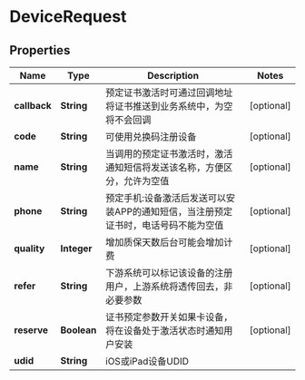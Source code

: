 

# DeviceRequest

## Properties

Name | Type | Description | Notes
------------ | ------------- | ------------- | -------------
**callback** | **String** | 预定证书激活时可通过回调地址将证书推送到业务系统中，为空将不会回调 |  [optional]
**code** | **String** | 可使用兑换码注册设备 |  [optional]
**name** | **String** | 当调用的预定证书激活时，激活通知短信将发送该名称，方便区分，允许为空值 |  [optional]
**phone** | **String** | 预定手机:设备激活后发送可以安装APP的通知短信，当注册预定证书时，电话号码不能为空值 |  [optional]
**quality** | **Integer** | 增加质保天数后台可能会增加计费 |  [optional]
**refer** | **String** | 下游系统可以标记该设备的注册用户，上游系统将透传回去，非必要参数 |  [optional]
**reserve** | **Boolean** | 证书预定参数开关如果卡设备，将在设备处于激活状态时通知用户安装 |  [optional]
**udid** | **String** | iOS或iPad设备UDID | 



